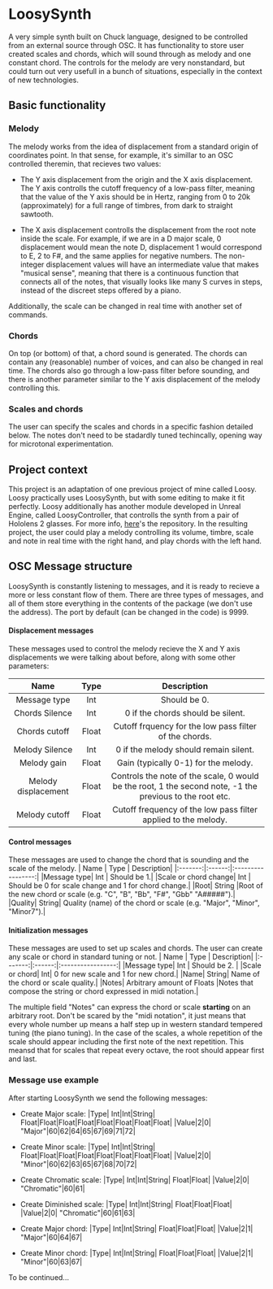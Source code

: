 # LoosySynth
A very simple synth built on Chuck language, designed to be controlled from an external source through OSC.
It has functionality to store user created scales and chords, which will sound through as melody and one constant chord. 
The controls for the melody are very nonstandard, 
but could turn out very usefull in a bunch of situations, especially in the context of new technologies.

## Basic functionality
### Melody
The melody works from the idea of displacement from a standard origin of coordinates point. In that sense, for example, it's simillar to an OSC controlled theremin, that recieves two values: 

* The Y axis displacement from the origin and the X axis displacement. The Y axis controlls the cutoff frequency of a low-pass filter, meaning that the value of the Y axis should be in Hertz, ranging from 0 to 20k (approximately) for a full range of timbres, from dark to straight sawtooth. 

* The X axis displacement controlls the displacement from the root note inside the scale. For example, if we are in a D major scale, 0 displacement would mean
 the note D, displacement 1 would correspond to E, 2 to F#, and the same applies for negative numbers. The non-integer displacement values will have an
 intermediate value that makes "musical sense", meaning that there is a continuous function that connects all of the notes, that visually looks like many
 S curves in steps, instead of the discreet steps offered by a piano.

Additionally, the scale can be changed in real time with another set of commands.

### Chords
On top (or bottom) of that, a chord sound is generated. The chords can contain any (reasonable) number of voices, and can also be changed in real time. The chords also go through a low-pass filter before sounding, and there is another parameter similar to the Y axis displacement of the melody controlling this.

### Scales and chords
The user can specify the scales and chords in a specific fashion detailed below. The notes don't need to be stadardly tuned techincally, opening way
for microtonal experimentation. 

## Project context

This project is an adaptation of one previous project of mine called Loosy. Loosy practically uses LoosySynth, but with some editing to make it fit perfectly.
Loosy additionally has another module developed in Unreal Engine, called LoosyController, that controlls the synth from a pair of Hololens 2 glasses. For more info, [here](https://github.com/juan260/Loosy)'s the repository. In the resulting project, the user could play a melody controlling its volume, timbre, scale and note in real time with the right hand, and play chords with the left hand.

## OSC Message structure
LoosySynth is constantly listening to messages, and it is ready to recieve a more or less constant flow of them. There are three types of messages, and all of them store everything in the contents of the package (we don't use the address). The port by default (can be changed in the code) is 9999.

#### Displacement messages
These messages used to control the melody recieve the X and Y axis displacements we were talking about before, along with some other parameters:

| Name | Type | Description|
|:-------:|:------:|:-----------------:|
|Message type| Int | Should be 0.|
|Chords Silence| Int |0 if the chords should be silent.|
|Chords cutoff| Float | Cutoff frquency for the low pass filter of the chords.|
|Melody Silence| Int | 0 if the melody should remain silent.|
|Melody gain| Float | Gain (typically 0-1) for the melody.|
|Melody displacement| Float | Controls the note of the scale, 0 would be the root, 1 the second note, -1 the previous to the root etc.|
|Melody cutoff| Float | Cutoff frequency of the low pass filter applied to the melody.|

#### Control messages
These messages are used to change the chord that is sounding and the scale of the melody.
| Name | Type | Description|
|:-------:|:------:|:-----------------:|
|Message type| Int | Should be 1.|
|Scale or chord change| Int | Should be 0 for scale change and 1 for chord change.|
|Root| String |Root of the new chord or scale (e.g. "C", "B", "Bb", "F#", "Gbb" "A#####").|
|Quality| String| Quality (name) of the chord or scale (e.g. "Major", "Minor", "Minor7").|

#### Initialization messages

These messages are used to set up scales and chords. The user can create any scale or chord in standard tuning or not.
| Name | Type | Description|
|:-------:|:------:|:-----------------:|
|Message type| Int | Should be 2. |
|Scale or chord| Int| 0 for new scale and 1 for new chord.|
|Name| String| Name of the chord or scale quality.|
|Notes| Arbitrary amount of Floats |Notes that compose the string or chord expressed in midi notation.|

The multiple field "Notes" can express the chord or scale **starting** on an arbitrary root. Don't be scared by the "midi notation", it just means that every whole number up means a half step up in western standard tempered tuning (the piano tuning). In the case of the scales, a whole repetition of the scale should appear including the first note of the next repetition. This meansd that for scales that repeat every octave, the root should appear first and last.

### Message use example
After starting LoosySynth we send the following messages:
* Create Major scale:
|Type| Int|Int|String| Float|Float|Float|Float|Float|Float|Float|Float|
|Value|2|0| "Major"|60|62|64|65|67|69|71|72|

* Create Minor scale:
|Type| Int|Int|String| Float|Float|Float|Float|Float|Float|Float|Float|
|Value|2|0| "Minor"|60|62|63|65|67|68|70|72|

* Create Chromatic scale:
|Type| Int|Int|String| Float|Float|
|Value|2|0| "Chromatic"|60|61|

* Create Diminished scale:
|Type| Int|Int|String| Float|Float|Float|
|Value|2|0| "Chromatic"|60|61|63|

* Create Major chord:
|Type| Int|Int|String| Float|Float|Float|
|Value|2|1| "Major"|60|64|67|

* Create Minor chord:
|Type| Int|Int|String| Float|Float|Float|
|Value|2|1| "Minor"|60|63|67|






To be continued...
